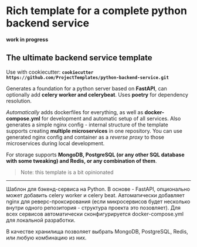 # Rich template for a complete python backend service

**work in progress**

## The ultimate backend service template

Use with cookiecutter: **`cookiecutter https://github.com/ProjectTemplates/python-backend-service.git`**

Generates a foundation for a python server based on **FastAPI**, can optionally add **celery worker and celerybeat**. Uses **poetry** for dependency resolution.

*Automatically* adds dockerfiles for everything, as well as **docker-compose.yml** for development and automatic setup of all services. Also generates a simple nginx config - internal structure of the template supports creating **multiple microservices** in one repository. You can use generated nginx config and container as a *reverse proxy* to those microservices during local development.

For storage supports **MongoDB, PostgreSQL (or any other SQL database with some tweaking) and Redis, or any combination of them**.

> Note: this template is a bit opinionated

---

Шаблон для бэкенд-сервиса на Python. В основе - FastAPI, опционально может добавить celery worker и celery beat. Автоматически добавляет nginx для реверс-проксирования (если микросервисов будет несколько внутри одного репозитория - структура проекта это позовляет). Для всех сервисов автоматически сконфигурируется docker-compose.yml для локальной разработки.

В качестве хранилища позволяет выбрать MongoDB, PostgreSQL, Redis, или любую комбинацию из них.
